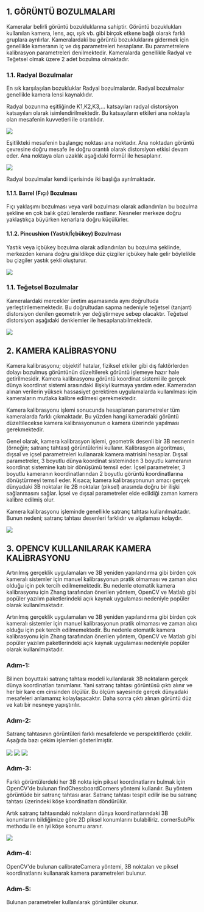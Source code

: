 ## 1. GÖRÜNTÜ BOZULMALARI

Kameralar belirli görüntü bozukluklarına sahiptir. Görüntü bozuklukları kullanılan kamera, 
lens, açı, ışık vb. gibi birçok etkene bağlı olarak farklı gruplara ayrılırlar. Kameralardaki bu 
görüntü bozukluklarını gidermek için genellikle kameranın iç ve dış parametreleri hesaplanır. 
Bu parametrelere kalibrasyon parametreleri denilmektedir. Kameralarda genellikle Radyal ve 
Teğetsel olmak üzere 2 adet bozulma olmaktadır.

### 1.1. Radyal Bozulmalar

En sık karşılaşılan bozukluklar Radyal bozulmalardır. Radyal bozulmalar genellikle kamera 
lensi kaynaklıdır.

Radyal bozunma eşitliğinde K1,K2,K3,… katsayıları radyal distorsiyon katsayıları olarak 
isimlendirilmektedir. Bu katsayıların etkileri ana noktayla olan mesafenin kuvvetleri ile 
orantılıdır. 

<img align="center" src="github_images/denklem1.png">

Eşitlikteki mesafenin başlangıç noktası ana noktadır. Ana noktadan görüntü çevresine doğru 
mesafe ile doğru orantılı olarak distorsiyon etkisi devam eder. Ana noktaya olan uzaklık 
aşağıdaki formül ile hesaplanır. 

<img align="center" src="github_images/denklem2.png">

Radyal bozulmalar kendi içerisinde iki başlığa ayrılmaktadır.

#### 1.1.1. Barrel (Fıçı) Bozulması

Fıçı yaklaşımı bozulması veya varil bozulması olarak adlandırılan bu bozulma şekline en çok 
balık gözü lenslerde rastlanır. Nesneler merkeze doğru yaklaştıkça büyürken kenarlara doğru 
küçülürler.

#### 1.1.2. Pincushion (Yastık/İçbükey) Bozulması

Yastık veya içbükey bozulma olarak adlandırılan bu bozulma şeklinde, merkezden kenara 
doğru gisildikçe düz çizgiler içbükey hale gelir böylelikle bu çizgiler yastık şekli oluşturur.

<img align="center" src="github_images/radial_distortion.png">

### 1.1. Teğetsel Bozulmalar

Kameralardaki mercekler üretim aşamasında aynı doğrultuda yerleştirilememektedir. Bu 
doğrultudan sapma nedeniyle teğetsel (tanjant) distorsiyon denilen geometrik yer değiştirmeye 
sebep olacaktır. Teğetsel distorsiyon aşağıdaki denklemler ile hesaplanabilmektedir. 

<img align="center" src="github_images/denklem3.png">

## 2. KAMERA KALİBRASYONU

Kamera kalibrasyonu; objektif hatalar, fiziksel etkiler gibi dış faktörlerden dolayı bozulmuş 
görüntünün düzeltilerek görüntü işlemeye hazır hale getirilmesidir. Kamera kalibrasyonu 
görüntü koordinat sistemi ile gerçek dünya koordinat sistemi arasındaki ilişkiyi kurmaya 
yardım eder. Kameradan alınan verilerin yüksek hassasiyet gerektiren uygulamalarda 
kullanılması için kameraların mutlaka kalibre edilmesi gerekmektedir. 

Kamera kalibrasyonu işlemi sonucunda hesaplanan parametreler tüm kameralarda farklı 
çıkmaktadır. Bu yüzden hangi kameradaki görüntü düzeltilecekse kamera kalibrasyonunun o 
kamera üzerinde yapılması gerekmektedir. 

Genel olarak, kamera kalibrasyon işlemi, geometrik desenli bir 3B nesnenin (örneğin; satranç 
tahtası) görüntülerini kullanır. Kalibrasyon algoritması, dışsal ve içsel parametreleri kullanarak 
kamera matrisini hesaplar. Dışsal parametreler, 3 boyutlu dünya koordinat sisteminden 3 
boyutlu kameranın koordinat sistemine katı bir dönüşümü temsil eder. İçsel parametreler, 3 
boyutlu kameranın koordinatlarından 2 boyutlu görüntü koordinatlarına dönüştürmeyi temsil 
eder. Kısaca; kamera kalibrasyonunun amacı gerçek dünyadaki 3B noktalar ile 2B noktalar 
(piksel) arasında doğru bir ilişki sağlanmasını sağlar. İçsel ve dışsal parametreler elde edildiği 
zaman kamera kalibre edilmiş olur.

Kamera kalibrasyonu işleminde genellikle satranç tahtası kullanılmaktadır. Bunun nedeni; 
satranç tahtası desenleri farklıdır ve algılaması kolaydır. 

<img align="center" src="output_images/output_image7.jpg">

## 3. OPENCV KULLANILARAK KAMERA KALİBRASYONU

Artırılmış gerçeklik uygulamaları ve 3B yeniden yapılandırma gibi birden çok kameralı 
sistemler için manuel kalibrasyonun pratik olmaması ve zaman alıcı olduğu için pek tercih 
edilmemektedir. Bu nedenle otomatik kamera kalibrasyonu için Zhang tarafından önerilen 
yöntem, OpenCV ve Matlab gibi popüler yazılım paketlerindeki açık kaynak uygulaması 
nedeniyle popüler olarak kullanılmaktadır.

Artırılmış gerçeklik uygulamaları ve 3B yeniden yapılandırma gibi birden çok kameralı 
sistemler için manuel kalibrasyonun pratik olmaması ve zaman alıcı olduğu için pek tercih 
edilmemektedir. Bu nedenle otomatik kamera kalibrasyonu için Zhang tarafından önerilen 
yöntem, OpenCV ve Matlab gibi popüler yazılım paketlerindeki açık kaynak uygulaması 
nedeniyle popüler olarak kullanılmaktadır.

### Adım-1:

Bilinen boyuttaki satranç tahtası modeli kullanılarak 3B noktaların gerçek dünya koordinatları
tanımlanır. Yani satranç tahtası görüntüsü çıktı alınır ve her bir kare cm cinsinden ölçülür. Bu 
ölçüm sayesinde gerçek dünyadaki mesafeleri anlamamız kolaylaşacaktır. Daha sonra çıktı 
alınan görüntü düz ve katı bir nesneye yapıştırılır.

### Adım-2:

Satranç tahtasının görüntüleri farklı mesafelerde ve perspektiflerde çekilir. Aşağıda bazı çekim 
işlemleri gösterilmiştir. 

<img align="center" src="calibration_images/img (1).jpg">

<img align="center" src="calibration_images/img (3).jpg">

<img align="center" src="calibration_images/img (7).jpg">

### Adım-3:

Farklı görüntülerdeki her 3B nokta için piksel koordinatlarını bulmak için OpenCV'de bulunan 
findChessboardCorners yöntemi kullanılır. Bu yöntem görüntüde bir satranç tahtası arar. 
Satranç tahtası tespit edilir ise bu satranç tahtası üzerindeki köşe koordinatları döndürülür.

Artık satranç tahtasındaki noktaların dünya koordinatlarındaki 3B konumlarını bildiğimize göre 
2D piksel konumlarını bulabiliriz. cornerSubPix methodu ile en iyi köşe konumu aranır. 

<img align="center" src="output_images/output_image3.jpg">

### Adım-4:

OpenCV'de bulunan calibrateCamera yöntemi, 3B noktaları ve piksel koordinatlarını 
kullanarak kamera parametreleri bulunur.

### Adım-5:

Bulunan parametreler kullanılarak görüntüler okunur.
